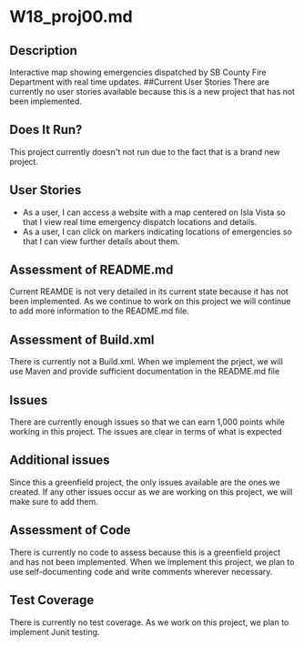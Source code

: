 # W18_proj00.md

## Description

Interactive map showing emergencies dispatched by SB County Fire Department with real time updates.
##Current User Stories
There are currently no user stories available because this is a new project that has not been implemented.

## Does It Run?

This project currently doesn't not run due to the fact that is a brand new project.

## User Stories
* As a user, I can access a website with a map centered on Isla Vista so that I view real time emergency dispatch locations and details.
* As a user, I can click on markers indicating locations of emergencies so that I can view further details about them.

## Assessment of README.md

Current REAMDE is not very detailed in its current state because it has not been implemented. As we continue to work on this project we will continue to add more information to the README.md file.

## Assessment of Build.xml

There is currently not a Build.xml. When we implement the prject, we will use Maven and provide sufficient documentation in the README.md file

## Issues

There are currently enough issues so that we can earn 1,000 points while working in this project. The issues are clear in terms of what is expected

## Additional issues

Since this a greenfield project, the only issues available are the ones we created. If any other issues occur as we are working on this project, we will make sure to add them.

## Assessment of Code

There is currently no code to assess because this is a greenfield project and has not been implemented. When we implement this project, we plan to use self-documenting code and write comments wherever necessary.

## Test Coverage

There is currently no test coverage. As we work on this project, we plan to implement Junit testing.
